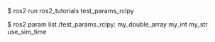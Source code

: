 $ ros2 run ros2_tutorials test_params_rclpy

$ ros2 param list
/test_params_rclpy:
  my_double_array
  my_int
  my_str
  use_sim_time

